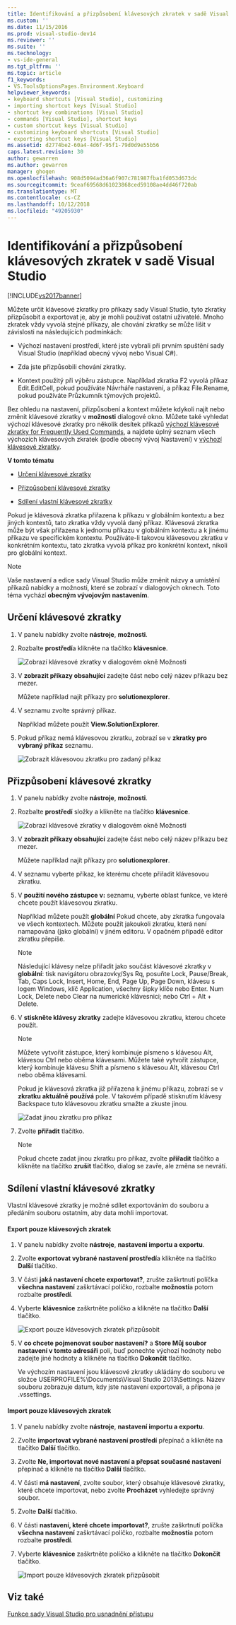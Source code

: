 ```yaml
---
title: Identifikování a přizpůsobení klávesových zkratek v sadě Visual Studio | Dokumentace Microsoftu
ms.custom: ''
ms.date: 11/15/2016
ms.prod: visual-studio-dev14
ms.reviewer: ''
ms.suite: ''
ms.technology:
- vs-ide-general
ms.tgt_pltfrm: ''
ms.topic: article
f1_keywords:
- VS.ToolsOptionsPages.Environment.Keyboard
helpviewer_keywords:
- keyboard shortcuts [Visual Studio], customizing
- importing shortcut keys [Visual Studio]
- shortcut key combinations [Visual Studio]
- commands [Visual Studio], shortcut keys
- custom shortcut keys [Visual Studio]
- customizing keyboard shortcuts [Visual Studio]
- exporting shortcut keys [Visual Studio]
ms.assetid: d2774be2-60a4-4d6f-95f1-79d0d9e55b56
caps.latest.revision: 30
author: gewarren
ms.author: gewarren
manager: ghogen
ms.openlocfilehash: 908d5094ad36a6f907c781987fba1fd053d673dc
ms.sourcegitcommit: 9ceaf69568d61023868ced59108ae4dd46f720ab
ms.translationtype: MT
ms.contentlocale: cs-CZ
ms.lasthandoff: 10/12/2018
ms.locfileid: "49205930"
---
```

# <a name="identifying-and-customizing-keyboard-shortcuts-in-visual-studio"></a>Identifikování a přizpůsobení klávesových zkratek v sadě Visual Studio
[!INCLUDE[vs2017banner](../includes/vs2017banner.md)]

Můžete určit klávesové zkratky pro příkazy sady Visual Studio, tyto zkratky přizpůsobit a exportovat je, aby je mohli používat ostatní uživatelé. Mnoho zkratek vždy vyvolá stejné příkazy, ale chování zkratky se může lišit v závislosti na následujících podmínkách:  
  
-   Výchozí nastavení prostředí, které jste vybrali při prvním spuštění sady Visual Studio (například obecný vývoj nebo Visual C#).  
  
-   Zda jste přizpůsobili chování zkratky.  
  
-   Kontext použitý při výběru zástupce. Například zkratka F2 vyvolá příkaz Edit.EditCell, pokud používáte Návrháře nastavení, a příkaz File.Rename, pokud používáte Průzkumník týmových projektů.  
  
 Bez ohledu na nastavení, přizpůsobení a kontext můžete kdykoli najít nebo změnit klávesové zkratky v **možnosti** dialogové okno. Můžete také vyhledat výchozí klávesové zkratky pro několik desítek příkazů [výchozí klávesové zkratky for Frequently Used Commands](../ide/default-keyboard-shortcuts-for-frequently-used-commands-in-visual-studio.md), a najdete úplný seznam všech výchozích klávesových zkratek (podle obecný vývoj Nastavení) v [výchozí klávesové zkratky](../ide/default-keyboard-shortcuts-in-visual-studio.md).  
  
 **V tomto tématu**  
  
-   [Určení klávesové zkratky](../ide/identifying-and-customizing-keyboard-shortcuts-in-visual-studio.md#bkmk_identify)  
  
-   [Přizpůsobení klávesové zkratky](../ide/identifying-and-customizing-keyboard-shortcuts-in-visual-studio.md#bkmk_assign)  
  
-   [Sdílení vlastní klávesové zkratky](../ide/identifying-and-customizing-keyboard-shortcuts-in-visual-studio.md#bkmk_transfer)  
  
 Pokud je klávesová zkratka přiřazena k příkazu v globálním kontextu a bez jiných kontextů, tato zkratka vždy vyvolá daný příkaz. Klávesová zkratka může být však přiřazena k jednomu příkazu v globálním kontextu a k jinému příkazu ve specifickém kontextu. Používáte-li takovou klávesovou zkratku v konkrétním kontextu, tato zkratka vyvolá příkaz pro konkrétní kontext, nikoli pro globální kontext.  
  
> [!NOTE]
>  Vaše nastavení a edice sady Visual Studio může změnit názvy a umístění příkazů nabídky a možnosti, které se zobrazí v dialogových oknech. Toto téma vychází **obecným vývojovým nastavením**.  
  
##  <a name="bkmk_identify"></a> Určení klávesové zkratky  
  
1.  V panelu nabídky zvolte **nástroje**, **možnosti**.  
  
2.  Rozbalte **prostředí**a klikněte na tlačítko **klávesnice**.  
  
     ![Zobrazí klávesové zkratky v dialogovém okně Možnosti](../ide/media/optionskeyboard.png "OptionsKeyboard")  
  
3.  V **zobrazit příkazy obsahující** zadejte část nebo celý název příkazu bez mezer.  
  
     Můžete například najít příkazy pro **solutionexplorer**.  
  
4.  V seznamu zvolte správný příkaz.  
  
     Například můžete použít **View.SolutionExplorer**.  
  
5.  Pokud příkaz nemá klávesovou zkratku, zobrazí se v **zkratky pro vybraný příkaz** seznamu.  
  
     ![Zobrazit klávesovou zkratku pro zadaný příkaz](../ide/media/viewshortcut.png "ViewShortcut")  
  
##  <a name="bkmk_assign"></a> Přizpůsobení klávesové zkratky  
  
1.  V panelu nabídky zvolte **nástroje**, **možnosti**.  
  
2.  Rozbalte **prostředí** složky a klikněte na tlačítko **klávesnice**.  
  
     ![Zobrazí klávesové zkratky v dialogovém okně Možnosti](../ide/media/optionskeyboard.png "OptionsKeyboard")  
  
3.  V **zobrazit příkazy obsahující** zadejte část nebo celý název příkazu bez mezer.  
  
     Můžete například najít příkazy pro **solutionexplorer**.  
  
4.  V seznamu vyberte příkaz, ke kterému chcete přiřadit klávesovou zkratku.  
  
5.  V **použití nového zástupce v:** seznamu, vyberte oblast funkce, ve které chcete použít klávesovou zkratku.  
  
     Například můžete použít **globální** Pokud chcete, aby zkratka fungovala ve všech kontextech. Můžete použít jakoukoli zkratku, která není namapována (jako globální) v jiném editoru. V opačném případě editor zkratku přepíše.  
  
    > [!NOTE]
    >  Následující klávesy nelze přiřadit jako součást klávesové zkratky v **globální**: tisk navigátoru obrazovky/Sys Rq, posuňte Lock, Pause/Break, Tab, Caps Lock, Insert, Home, End, Page Up, Page Down, klávesu s logem Windows, klíč Application, všechny šipky klíče nebo Enter. Num Lock, Delete nebo Clear na numerické klávesnici; nebo Ctrl + Alt + Delete.  
  
6.  V **stiskněte klávesy zkratky** zadejte klávesovou zkratku, kterou chcete použít.  
  
    > [!NOTE]
    >  Můžete vytvořit zástupce, který kombinuje písmeno s klávesou Alt, klávesou Ctrl nebo oběma klávesami. Můžete také vytvořit zástupce, který kombinuje klávesu Shift a písmeno s klávesou Alt, klávesou Ctrl nebo oběma klávesami.  
  
     Pokud je klávesová zkratka již přiřazena k jinému příkazu, zobrazí se v **zkratku aktuálně používá** pole. V takovém případě stisknutím klávesy Backspace tuto klávesovou zkratku smažte a zkuste jinou.  
  
     ![Zadat jinou zkratku pro příkaz](../ide/media/reassignshortcut.png "ReassignShortcut")  
  
7.  Zvolte **přiřadit** tlačítko.  
  
    > [!NOTE]
    >  Pokud chcete zadat jinou zkratku pro příkaz, zvolte **přiřadit** tlačítko a klikněte na tlačítko **zrušit** tlačítko, dialog se zavře, ale změna se nevrátí.  
  
##  <a name="bkmk_transfer"></a> Sdílení vlastní klávesové zkratky  
 Vlastní klávesové zkratky je možné sdílet exportováním do souboru a předáním souboru ostatním, aby data mohli importovat.  
  
#### <a name="to-export-only-keyboard-shortcuts"></a>Export pouze klávesových zkratek  
  
1.  V panelu nabídky zvolte **nástroje**, **nastavení importu a exportu**.  
  
2.  Zvolte **exportovat vybrané nastavení prostředí**a klikněte na tlačítko **Další** tlačítko.  
  
3.  V části **jaká nastavení chcete exportovat?**, zrušte zaškrtnutí políčka **všechna nastavení** zaškrtávací políčko, rozbalte **možnosti**a potom rozbalte **prostředí**.  
  
4.  Vyberte **klávesnice** zaškrtněte políčko a klikněte na tlačítko **Další** tlačítko.  
  
     ![Export pouze klávesových zkratek přizpůsobit](../ide/media/exportshortcuts.png "ExportShortcuts")  
  
5.  V **co chcete pojmenovat soubor nastavení?** a **Store Můj soubor nastavení v tomto adresáři** polí, buď ponechte výchozí hodnoty nebo zadejte jiné hodnoty a klikněte na tlačítko  **Dokončit** tlačítko.  
  
     Ve výchozím nastavení jsou klávesové zkratky ukládány do souboru ve složce USERPROFILE%\Documents\Visual Studio 2013\Settings. Název souboru zobrazuje datum, kdy jste nastavení exportovali, a přípona je .vssettings.  
  
#### <a name="to-import-only-keyboard-shortcuts"></a>Import pouze klávesových zkratek  
  
1.  V panelu nabídky zvolte **nástroje**, **nastavení importu a exportu**.  
  
2.  Zvolte **importovat vybrané nastavení prostředí** přepínač a klikněte na tlačítko **Další** tlačítko.  
  
3.  Zvolte **Ne, importovat nové nastavení a přepsat současné nastavení** přepínač a klikněte na tlačítko **Další** tlačítko.  
  
4.  V části **má nastavení**, zvolte soubor, který obsahuje klávesové zkratky, které chcete importovat, nebo zvolte **Procházet** vyhledejte správný soubor.  
  
5.  Zvolte **Další** tlačítko.  
  
6.  V části **nastavení, které chcete importovat?**, zrušte zaškrtnutí políčka **všechna nastavení** zaškrtávací políčko, rozbalte **možnosti**a potom rozbalte **prostředí**.  
  
7.  Vyberte **klávesnice** zaškrtněte políčko a klikněte na tlačítko **Dokončit** tlačítko.  
  
     ![Import pouze klávesových zkratek přizpůsobit](../ide/media/importshortcuts.png "ImportShortcuts")  
  
## <a name="see-also"></a>Viz také  
 [Funkce sady Visual Studio pro usnadnění přístupu](../ide/reference/accessibility-features-of-visual-studio.md)



